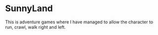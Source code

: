 # SunnyLand
This is adventure games where I have managed to allow the character to run, crawl, walk right and left. 
